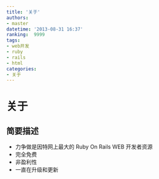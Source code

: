 ```yaml
---
title: '关于'
authors:
- master
datetime: '2013-08-31 16:37'
ranking:  9999
tags:
- web开发
- ruby
- rails
- html
categories:
- 关于
---
```


# 关于

## 简要描述

* 力争做是因特网上最大的 Ruby On Rails WEB 开发者资源
* 完全免费
* 非盈利性
* 一直在升级和更新

